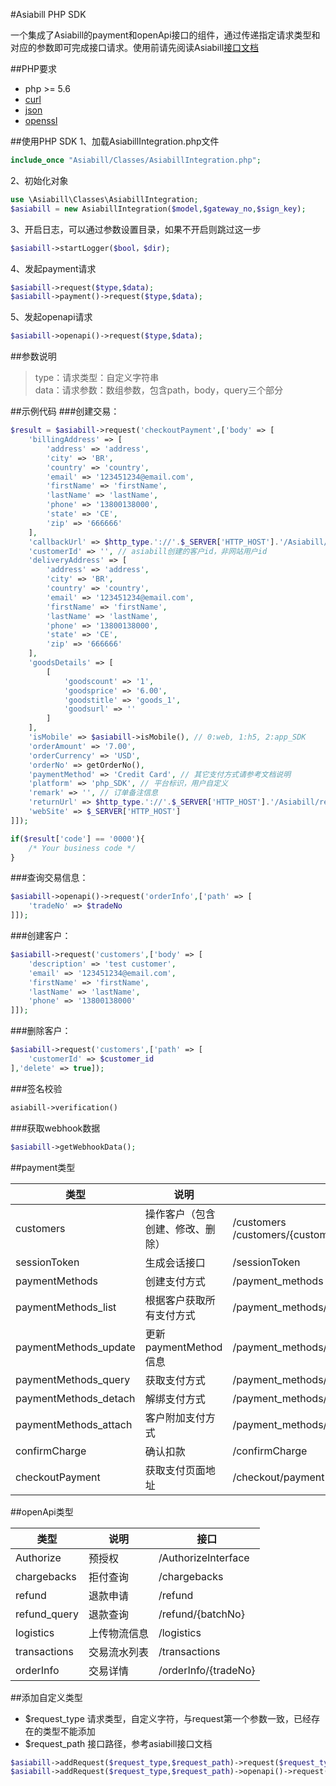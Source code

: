 #Asiabill PHP SDK

一个集成了Asiabill的payment和openApi接口的组件，通过传递指定请求类型和对应的参数即可完成接口请求。使用前请先阅读Asiabill[接口文档](https://app.gitbook.com/o/x4DAbywbcDWHNZfPmbr4/s/Mb9UzyxGUyxHylm4UJSJ/) 

##PHP要求
* php >= 5.6  
* [curl](https://www.php.net/manual/en/book.curl.php)
* [json](https://www.php.net/manual/en/book.json.php)
* [openssl](https://www.php.net/manual/en/book.openssl.php)


##使用PHP SDK
1、加载AsiabillIntegration.php文件  
```php 
include_once "Asiabill/Classes/AsiabillIntegration.php"; 
```
2、初始化对象
```php
use \Asiabill\Classes\AsiabillIntegration;
$asiabill = new AsiabillIntegration($model,$gateway_no,$sign_key);
```
3、开启日志，可以通过参数设置目录，如果不开启则跳过这一步
```php 
$asiabill->startLogger($bool，$dir);
```
4、发起payment请求
```php 
$asiabill->request($type,$data);
$asiabill->payment()->request($type,$data);
```
5、发起openapi请求
```php
$asiabill->openapi()->request($type,$data);
```

##参数说明
>type：请求类型：自定义字符串<br/>
>data：请求参数：数组参数，包含path，body，query三个部分

##示例代码
###创建交易：
```php
$result = $asiabill->request('checkoutPayment',['body' => [
    'billingAddress' => [
        'address' => 'address',
        'city' => 'BR',
        'country' => 'country',
        'email' => '123451234@email.com',
        'firstName' => 'firstName',
        'lastName' => 'lastName',
        'phone' => '13800138000',
        'state' => 'CE',
        'zip' => '666666'
    ],
    'callbackUrl' => $http_type.'://'.$_SERVER['HTTP_HOST'].'/Asiabill/return.php',
    'customerId' => '', // asiabill创建的客户id，非网站用户id
    'deliveryAddress' => [
        'address' => 'address',
        'city' => 'BR',
        'country' => 'country',
        'email' => '123451234@email.com',
        'firstName' => 'firstName',
        'lastName' => 'lastName',
        'phone' => '13800138000',
        'state' => 'CE',
        'zip' => '666666'
    ],
    'goodsDetails' => [
        [
            'goodscount' => '1',
            'goodsprice' => '6.00',
            'goodstitle' => 'goods_1',
            'goodsurl' => ''
        ]
    ],
    'isMobile' => $asiabill->isMobile(), // 0:web, 1:h5, 2:app_SDK
    'orderAmount' => '7.00',
    'orderCurrency' => 'USD',
    'orderNo' => getOrderNo(),
    'paymentMethod' => 'Credit Card', // 其它支付方式请参考文档说明
    'platform' => 'php_SDK', // 平台标识，用户自定义
    'remark' => '', // 订单备注信息
    'returnUrl' => $http_type.'://'.$_SERVER['HTTP_HOST'].'/Asiabill/return.php',
    'webSite' => $_SERVER['HTTP_HOST']
]]);

if($result['code'] == '0000'){
    /* Your business code */
}
```

###查询交易信息：
```php
$asiabill->openapi()->request('orderInfo',['path' => [
    'tradeNo' => $tradeNo
]]);
```

###创建客户：
```php
$asiabill->request('customers',['body' => [
    'description' => 'test customer',
    'email' => '123451234@email.com',
    'firstName' => 'firstName',
    'lastName' => 'lastName',
    'phone' => '13800138000'
]]);
```

###删除客户：
```php
$asiabill->request('customers',['path' => [
    'customerId' => $customer_id
],'delete' => true]);
```

###签名校验
```php
asiabill->verification()
```

###获取webhook数据
```php
$asiabill->getWebhookData();
```

##payment类型

| 类型                    | 说明                | 接口                                                             |
|-----------------------|-------------------|----------------------------------------------------------------|
| customers             | 操作客户（包含创建、修改、删除）  | /customers <br/>/customers/{customerId}                        |
| sessionToken          | 生成会话接口            | /sessionToken                                                  |
| paymentMethods        | 创建支付方式            | /payment_methods                                               |
| paymentMethods_list   | 根据客户获取所有支付方式      | /payment_methods/list/{customerId}                             |
| paymentMethods_update | 更新paymentMethod信息 | /payment_methods/update                                        |
| paymentMethods_query  | 获取支付方式            | /payment_methods/{customerPaymentMethodId}                     |
| paymentMethods_detach | 解绑支付方式            | /payment_methods/{customerPaymentMethodId}/detach              |
| paymentMethods_attach | 客户附加支付方式          | /payment_methods/{customerPaymentMethodId}/{customerId}/attach |
| confirmCharge         | 确认扣款              | /confirmCharge                                                 |
| checkoutPayment       | 获取支付页面地址          | /checkout/payment                                              |


##openApi类型

| 类型           | 说明     | 接口                   |
|--------------|--------|----------------------|
| Authorize    | 预授权    | /AuthorizeInterface  |
| chargebacks  | 拒付查询   | /chargebacks         |
| refund       | 退款申请   | /refund              |
| refund_query | 退款查询   | /refund/{batchNo}    |
| logistics    | 上传物流信息 | /logistics           |
| transactions | 交易流水列表 | /transactions        |
| orderInfo    | 交易详情   | /orderInfo/{tradeNo} |


##添加自定义类型
* $request_type 请求类型，自定义字符，与request第一个参数一致，已经存在的类型不能添加
* $request_path 接口路径，参考asiabill接口文档
```php
$asiabill->addRequest($request_type,$request_path)->request($request_type,$data);
$asiabill->addRequest($request_type,$request_path)->openapi()->request($request_type,$data);
```

